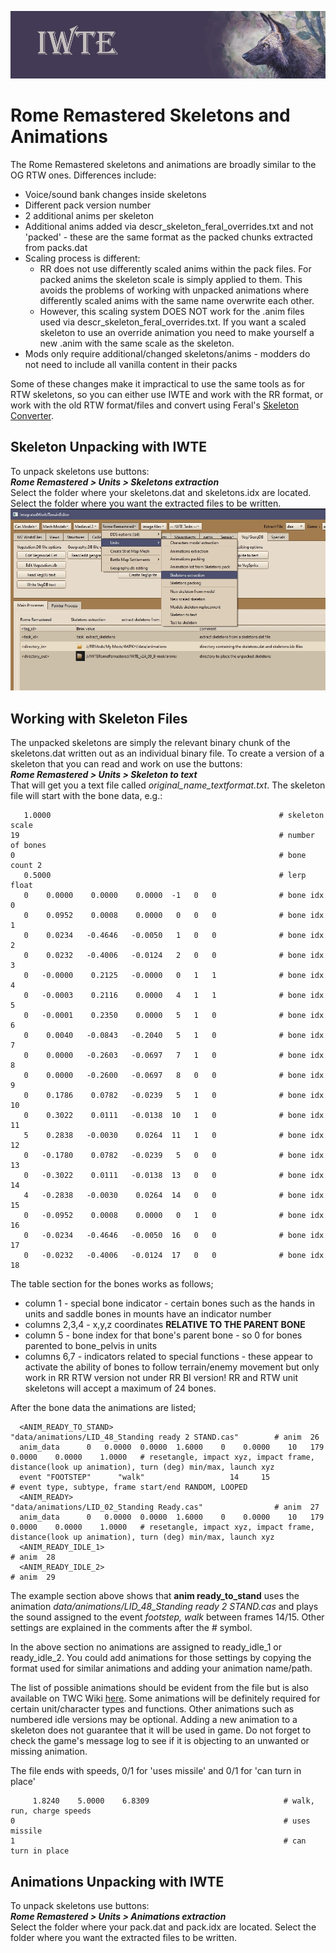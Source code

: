 ![IWTE banner](../IWTEgithub_images/IWTEbanner.jpg)
# Rome Remastered Skeletons and Animations

The Rome Remastered skeletons and animations are broadly similar to the OG RTW ones. Differences include:
* Voice/sound bank changes inside skeletons
* Different pack version number
* 2 additional anims per skeleton
* Additional anims added via descr_skeleton_feral_overrides.txt and not 'packed' - these are the same format as the packed chunks extracted from packs.dat
* Scaling process is different:
  * RR does not use differently scaled anims within the pack files. For packed anims the skeleton scale is simply applied to them. This avoids the problems of working with unpacked animations where differently scaled anims with the same name overwrite each other.
  * However, this scaling system DOES NOT work for the .anim files used via descr_skeleton_feral_overrides.txt. If you want a scaled skeleton to use an override animation you need to make yourself a new .anim with the same scale as the skeleton. 
* Mods only require additional/changed skeletons/anims - modders do not need to include all vanilla content in their packs

Some of these changes make it impractical to use the same tools as for RTW skeletons, so you can either use IWTE and work with the RR format, or work with the old RTW format/files and convert using Feral's [Skeleton Converter](https://github.com/FeralInteractive/romeremastered/blob/main/tools/SkeletonConverter/SkeletonConverter.md).

## Skeleton Unpacking with IWTE
To unpack skeletons use buttons:  
***Rome Remastered > Units > Skeletons extraction***  
Select the folder where your skeletons.dat and skeletons.idx are located. Select the folder where you want the extracted files to be written. 
![RR skeleton unpacking](../IWTEgithub_images/RR-skeleton-unpacking.jpg)

## Working with Skeleton Files
The unpacked skeletons are simply the relevant binary chunk of the skeletons.dat written out as an individual binary file. To create a version of a skeleton that you can read and work on use the buttons:  
***Rome Remastered > Units > Skeleton to text***  
That will get you a text file called *original_name_textformat.txt*.  The skeleton file will start with the bone data, e.g.:

       1.0000                                                   # skeleton scale 
    19                                                          # number of bones 
    0                                                           # bone count 2
       0.5000                                                   # lerp float 
       0    0.0000    0.0000    0.0000  -1   0   0              # bone idx 0
       0    0.0952    0.0008    0.0000   0   0   0              # bone idx 1
       0    0.0234   -0.4646   -0.0050   1   0   0              # bone idx 2
       0    0.0232   -0.4006   -0.0124   2   0   0              # bone idx 3
       0   -0.0000    0.2125   -0.0000   0   1   1              # bone idx 4
       0   -0.0003    0.2116    0.0000   4   1   1              # bone idx 5
       0   -0.0001    0.2350    0.0000   5   1   0              # bone idx 6
       0    0.0040   -0.0843   -0.2040   5   1   0              # bone idx 7
       0    0.0000   -0.2603   -0.0697   7   1   0              # bone idx 8
       0    0.0000   -0.2600   -0.0697   8   0   0              # bone idx 9
       0    0.1786    0.0782   -0.0239   5   1   0              # bone idx 10
       0    0.3022    0.0111   -0.0138  10   1   0              # bone idx 11
       5    0.2838   -0.0030    0.0264  11   1   0              # bone idx 12
       0   -0.1780    0.0782   -0.0239   5   0   0              # bone idx 13
       0   -0.3022    0.0111   -0.0138  13   0   0              # bone idx 14
       4   -0.2838   -0.0030    0.0264  14   0   0              # bone idx 15
       0   -0.0952    0.0008    0.0000   0   1   0              # bone idx 16
       0   -0.0234   -0.4646   -0.0050  16   0   0              # bone idx 17
       0   -0.0232   -0.4006   -0.0124  17   0   0              # bone idx 18

The table section for the bones works as follows;
* column 1 - special bone indicator - certain bones such as the hands in units and saddle bones in mounts have an indicator number
* columns 2,3,4 - x,y,z coordinates **RELATIVE TO THE PARENT BONE**
* column 5 - bone index for that bone's parent bone - so 0 for bones parented to bone_pelvis in units
* columns 6,7 - indicators related to special functions - these appear to activate the ability of bones to follow terrain/enemy movement but only work in RR RTW version not under RR BI version!
RR and RTW unit skeletons will accept a maximum of 24 bones.

After the bone data the animations are listed;

      <ANIM_READY_TO_STAND>                     "data/animations/LID_48_Standing ready 2 STAND.cas"        # anim  26
      anim_data      0   0.0000  0.0000  1.6000    0    0.0000    10   179    0.0000    0.0000    1.0000   # resetangle, impact xyz, impact frame, distance(look up animation), turn (deg) min/max, launch xyz 
      event "FOOTSTEP"      "walk"                   14     15                                             # event type, subtype, frame start/end RANDOM, LOOPED 
      <ANIM_READY>                              "data/animations/LID_02_Standing Ready.cas"                # anim  27
      anim_data      0   0.0000  0.0000  1.6000    0    0.0000    10   179    0.0000    0.0000    1.0000   # resetangle, impact xyz, impact frame, distance(look up animation), turn (deg) min/max, launch xyz 
      <ANIM_READY_IDLE_1>                                                                                  # anim  28
      <ANIM_READY_IDLE_2>                                                                                  # anim  29

The example section above shows that **anim ready_to_stand** uses the animation *data/animations/LID_48_Standing ready 2 STAND.cas* and plays the sound assigned to the event *footstep, walk* between frames 14/15.  Other settings are explained in the comments after the # symbol.

In the above section no animations are assigned to ready_idle_1 or ready_idle_2.  You could add animations for those settings by copying the format used for similar animations and adding your animation name/path.

The list of possible animations should be evident from the file but is also available on TWC Wiki [here](https://wiki.twcenter.net/index.php?title=Rome:_Total_War%27s_Animation_Modification).  Some animations will be definitely required for certain unit/character types and functions.  Other animations such as numbered idle versions may be optional.  Adding a new animation to a skeleton does not guarantee that it will be used in game.  Do not forget to check the game's message log to see if it is objecting to an unwanted or missing animation.

The file ends with speeds, 0/1 for 'uses missile' and 0/1 for 'can turn in place'  

         1.8240    5.0000    6.8309                              # walk, run, charge speeds
    0                                                            # uses missile 
    1                                                            # can turn in place 


## Animations Unpacking with IWTE
To unpack skeletons use buttons:  
***Rome Remastered > Units > Animations extraction***  
Select the folder where your pack.dat and pack.idx are located. Select the folder where you want the extracted files to be written. 

